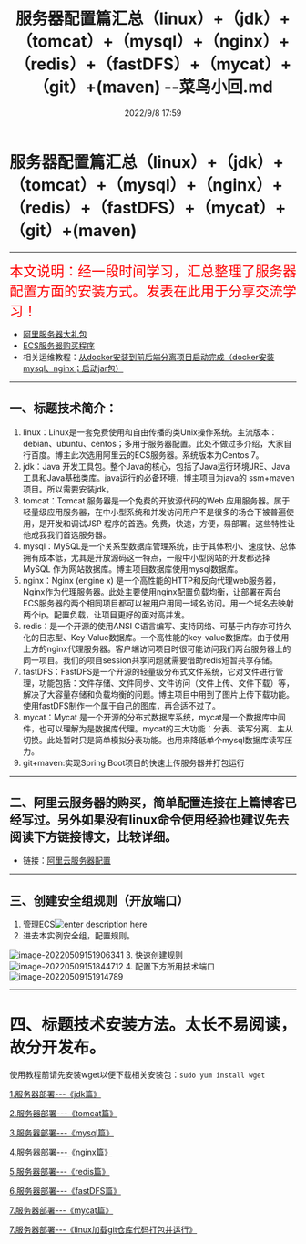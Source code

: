 ﻿---
title: 服务器配置篇汇总（linux）+（jdk）+（tomcat）+（mysql）+（nginx）+（redis）+（fastDFS）+（mycat）+（git）+(maven) --菜鸟小回.md
date:  2022/9/8 17:59
category_bar: true
categories: 运维
tags:
- 服务器
---
# 服务器配置篇汇总（linux）+（jdk）+（tomcat）+（mysql）+（nginx）+（redis）+（fastDFS）+（mycat）+（git）+(maven)
---
<font color=red size=5>本文说明：经一段时间学习，汇总整理了服务器配置方面的安装方式。发表在此用于分享交流学习！</font>
+ [阿里服务器大礼包](https://www.aliyun.com/minisite/goods?userCode=e3v6m6yo) 
+ [ECS服务器购买程序](https://blog.csdn.net/qq_39231769/article/details/100587577)
+ 相关运维教程：[从docker安装到前后端分离项目启动完成（docker安装mysql、nginx；启动jar包）](https://blog.csdn.net/qq_39231769/article/details/119008899?spm=1001.2014.3001.5502)
---
## 一、标题技术简介：
1. linux：Linux是一套免费使用和自由传播的类Unix操作系统。主流版本：debian、ubuntu、centos；多用于服务器配置。此处不做过多介绍，大家自行百度。博主此次选用阿里云的ECS服务器。系统版本为Centos 7。
2. jdk：Java 开发工具包。整个Java的核心，包括了Java运行环境JRE、Java工具和Java基础类库。java运行的必备环境，博主项目为java的 ssm+maven项目。所以需要安装jdk。
3. tomcat：Tomcat 服务器是一个免费的开放源代码的Web 应用服务器。属于轻量级应用服务器，在中小型系统和并发访问用户不是很多的场合下被普遍使用，是开发和调试JSP 程序的首选。免费，快速，方便，易部署。这些特性让他成我我们首选服务器。
4. mysql：MySQL是一个关系型数据库管理系统，由于其体积小、速度快、总体拥有成本低，尤其是开放源码这一特点，一般中小型网站的开发都选择 MySQL 作为网站数据库。博主项目数据库使用mysql数据库。
5. nginx：Nginx (engine x) 是一个高性能的HTTP和反向代理web服务器，Nginx作为代理服务器。此处主要使用nginx配置负载均衡，让部署在两台ECS服务器的两个相同项目都可以被用户用同一域名访问。用一个域名去映射两个ip。配置负载，让项目更好的面对高并发。
6. redis：是一个开源的使用ANSI C语言编写、支持网络、可基于内存亦可持久化的日志型、Key-Value数据库。一个高性能的key-value数据库。由于使用上方的nginx代理服务器。客户端访问项目时很可能访问我们两台服务器上的同一项目。我们的项目session共享问题就需要借助redis短暂共享存储。
7. fastDFS：FastDFS是一个开源的轻量级分布式文件系统，它对文件进行管理，功能包括：文件存储、文件同步、文件访问（文件上传、文件下载）等，解决了大容量存储和负载均衡的问题。博主项目中用到了图片上传下载功能。使用fastDFS制作一个属于自己的图库，再合适不过了。
8. mycat：Mycat 是一个开源的分布式数据库系统，mycat是一个数据库中间件，也可以理解为是数据库代理。mycat的三大功能：分表、读写分离、主从切换。此处暂时只是简单模拟分表功能。也用来降低单个mysql数据库读写压力。
9. git+maven:实现Spring Boot项目的快速上传服务器并打包运行

---

## 二、阿里云服务器的购买，简单配置连接在上篇博客已经写过。另外如果没有linux命令使用经验也建议先去阅读下方链接博文，比较详细。
+ 链接：[阿里云服务器配置](https://blog.huijia21.com/archives/a-li-yun-fu-wu-qi-pei-zhi-linuxs-xi-tong-an-zhuang-jdktomcatmysql-hui-zong-xiang-xi-jiao-cheng--xiang-mu-shang-xian-fa-bu-zhong-de-bu-fen-xiao-bug-jie-jue-fang-an)

---
## 三、创建安全组规则（开放端口）
1. 管理ECS![enter description here](https://imgconvert.csdnimg.cn/aHR0cDovL2hicS5pZHNlLnRvcC9ibG9nLzE1NzA5NzY4NzQzNjYucG5n?x-oss-process=image/format,png)
2. 进去本实例安全组，配置规则。

![image-20220509151906341](https://img-1256282866.cos.ap-beijing.myqcloud.com/image-20220509151906341.png)
3. 快速创建规则
![image-20220509151844712](https://img-1256282866.cos.ap-beijing.myqcloud.com/image-20220509151844712.png)
4. 配置下方所用技术端口
![image-20220509151914789](https://img-1256282866.cos.ap-beijing.myqcloud.com/image-20220509151914789.png)

---
# 四、标题技术安装方法。太长不易阅读，故分开发布。
使用教程前请先安装wget以便下载相关安装包：`sudo yum install wget`

[1.服务器部署---《jdk篇》](https://blog.huijia21.com/archives/fu-wu-qi-bu-shu-jdk-pian-)

[2.服务器部署---《tomcat篇》](https://blog.huijia21.com/archives/fu-wu-qi-bu-shu-tomcat-pian-)

[3.服务器部署---《mysql篇》](https://blog.huijia21.com/archives/fu-wu-qi-bu-shu-mysql-pian-)

[4.服务器部署---《nginx篇》](https://blog.huijia21.com/archives/fu-wu-qi-bu-shu-nginx-pian-)

[5.服务器部署---《redis篇》](https://blog.huijia21.com/archives/fu-wu-qi-bu-shu-redis-pian-)

[6.服务器部署---《fastDFS篇》](https://blog.huijia21.com/archives/fu-wu-qi-bu-shu-fastdfs-pian-)

[7.服务器部署---《mycat篇》](https://blog.huijia21.com/archives/fu-wu-qi-bu-shu-mycat-pian-)

[7.服务器部署---《linux加载git仓库代码打包并运行》](https://blog.huijia21.com/archives/fu-wu-qi-bu-shu-linux-jia-zai-git-cang-ku-dai-ma-da-bao-bing-yun-xing-)
